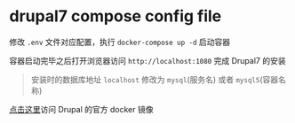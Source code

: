 # drupal7 compose config file

修改 `.env` 文件对应配置，执行 `docker-compose up -d` 启动容器

容器启动完毕之后打开浏览器访问 `http://localhost:1080` 完成 Drupal7 的安装

> 安装时的数据库地址 `localhost` 修改为 `mysql`(服务名) 或者 `mysql5`(容器名称)

[点击这里](https://hub.docker.com/_/drupal)访问 Drupal 的官方 docker 镜像
